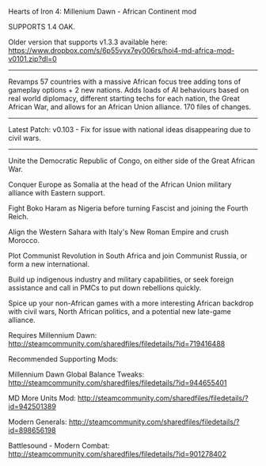 Hearts of Iron 4: Millenium Dawn - African Continent mod

SUPPORTS 1.4 OAK.

Older version that supports v1.3.3 available here: https://www.dropbox.com/s/6p55vyx7ey006rs/hoi4-md-africa-mod-v0101.zip?dl=0

---

Revamps 57 countries with a massive African focus tree adding tons of gameplay options + 2 new nations. Adds loads of AI behaviours based on real world diplomacy, different starting techs for each nation, the Great African War, and allows for an African Union alliance. 170 files of changes.

---

Latest Patch: v0.103 - Fix for issue with national ideas disappearing due to civil wars.

---

Unite the Democratic Republic of Congo, on either side of the Great African War.

Conquer Europe as Somalia at the head of the African Union military alliance with Eastern support.

Fight Boko Haram as Nigeria before turning Fascist and joining the Fourth Reich.

Align the Western Sahara with Italy's New Roman Empire and crush Morocco.

Plot Communist Revolution in South Africa and join Communist Russia, or form a new international.

Build up indigenous industry and military capabilities, or seek foreign assistance and call in PMCs to put down rebellions quickly.

Spice up your non-African games with a more interesting African backdrop with civil wars, North African politics, and a potential new late-game alliance.

Requires Millennium Dawn: http://steamcommunity.com/sharedfiles/filedetails/?id=719416488

Recommended Supporting Mods:

Millennium Dawn Global Balance Tweaks:
http://steamcommunity.com/sharedfiles/filedetails/?id=944655401

MD More Units Mod:
http://steamcommunity.com/sharedfiles/filedetails/?id=942501389

Modern Generals:
http://steamcommunity.com/sharedfiles/filedetails/?id=898656198

Battlesound - Modern Combat:
http://steamcommunity.com/sharedfiles/filedetails/?id=901278402